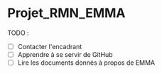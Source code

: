 # Projet_RMN_EMMA

TODO :
- [ ] Contacter l'encadrant
- [ ] Apprendre à se servir de GitHub
- [ ] Lire les documents donnés à propos de EMMA
